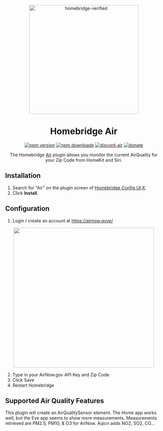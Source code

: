 
<span align="center">

<a href="https://github.com/homebridge/verified/blob/master/verified-plugins.json"><img alt="homebridge-verified" src="https://raw.githubusercontent.com/donavanbecker/homebridge-air/latest/branding/Homebridge_x_Air.svg?sanitize=true" width="350px"></a>

# Homebridge Air

<a href="https://www.npmjs.com/package/homebridge-air"><img title="npm version" src="https://badgen.net/npm/v/homebridge-air?icon=npm&label" ></a>
<a href="https://www.npmjs.com/package/homebridge-air"><img title="npm downloads" src="https://badgen.net/npm/dt/homebridge-air?label=downloads" ></a>
<a href="https://discord.gg/8fpZA4S"><img title="discord-air" src="https://badgen.net/discord/online-members/8fpZA4S?icon=discord&label=discord" ></a>
<a href="https://paypal.me/donavanbecker"><img title="donate" src="https://badgen.net/badge/donate/paypal/yellow" ></a>

<p>The Homebridge <a href="https://airnow.gove">Air</a> 
plugin allows you monitor the current AirQuality for your Zip Code from HomeKit and Siri.
</p>

</span>

## Installation

1. Search for "Air" on the plugin screen of [Homebridge Config UI X](https://github.com/oznu/homebridge-config-ui-x).
2. Click **Install**.

## Configuration

1. Login / create an account at https://airnow.gove/

<p align="center">

<img src="https://user-images.githubusercontent.com/9875439/133934622-05a9c19e-c5ba-46ee-b0db-0748420813d7.png" width="450px">

</p>

2. Type in your AirNow.gov API Key and Zip Code
3. Click Save
4. Restart Homebridge

## Supported Air Quality Features

This plugin will create an AirQualitySensor element. The Home app works well, but the Eve app seems to show more measurements. Measurements retrieved are PM2.5, PM10, & O3 for AirNow. Aqicn adds NO2, SO2, CO...  

